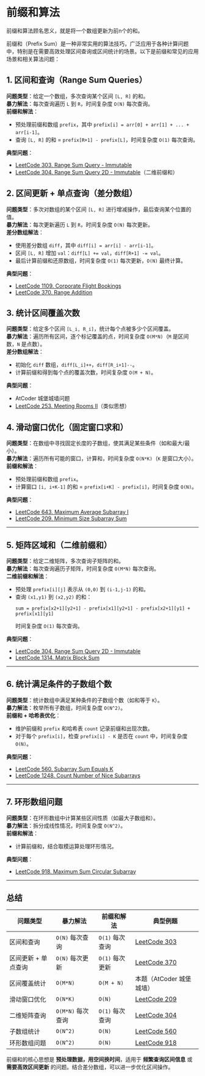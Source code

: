 # 前缀和算法

前缀和算法顾名思义，就是将一个数组更新为前n个的和。  

前缀和（Prefix Sum）是一种非常实用的算法技巧，广泛应用于各种计算问题中，特别是在需要高效处理区间查询或区间统计的场景。以下是前缀和常见的应用场景和相关算法问题：


## **1. 区间和查询（Range Sum Queries）**
**问题类型**：给定一个数组，多次查询某个区间 `[L, R]` 的和。  
**暴力解法**：每次查询遍历 `L` 到 `R`，时间复杂度 `O(N)` 每次查询。  
**前缀和解法**：  

- 预处理前缀和数组 `prefix`，其中 `prefix[i] = arr[0] + arr[1] + ... + arr[i-1]`。
- 查询 `[L, R]` 的和 = `prefix[R+1] - prefix[L]`，时间复杂度 `O(1)` 每次查询。

**典型问题**：  

- [LeetCode 303. Range Sum Query - Immutable](https://leetcode.com/problems/range-sum-query-immutable/)
- [LeetCode 304. Range Sum Query 2D - Immutable](https://leetcode.com/problems/range-sum-query-2d-immutable/)（二维前缀和）


## **2. 区间更新 + 单点查询（差分数组）**
**问题类型**：多次对数组的某个区间 `[L, R]` 进行增减操作，最后查询某个位置的值。  
**暴力解法**：每次更新遍历 `L` 到 `R`，时间复杂度 `O(N)` 每次更新。  
**差分数组解法**：  

- 使用差分数组 `diff`，其中 `diff[i] = arr[i] - arr[i-1]`。
- 区间 `[L, R]` 增加 `val`：`diff[L] += val`，`diff[R+1] -= val`。
- 最后计算前缀和还原数组，时间复杂度 `O(1)` 每次更新，`O(N)` 最终计算。

**典型问题**：  

- [LeetCode 1109. Corporate Flight Bookings](https://leetcode.com/problems/corporate-flight-bookings/)
- [LeetCode 370. Range Addition](https://leetcode.com/problems/range-addition/)


## **3. 统计区间覆盖次数**
**问题类型**：给定多个区间 `[L_i, R_i]`，统计每个点被多少个区间覆盖。  
**暴力解法**：遍历所有区间，逐个标记覆盖的点，时间复杂度 `O(M*N)`（`M` 是区间数，`N` 是点数）。  
**差分数组解法**：  

- 初始化 `diff` 数组，`diff[L_i]++`，`diff[R_i+1]--`。
- 计算前缀和得到每个点的覆盖次数，时间复杂度 `O(M + N)`。

**典型问题**：  

- AtCoder 城堡城墙问题
- [LeetCode 253. Meeting Rooms II](https://leetcode.com/problems/meeting-rooms-ii/)（类似思想）


## **4. 滑动窗口优化（固定窗口求和）**
**问题类型**：在数组中寻找固定长度的子数组，使其满足某些条件（如和最大/最小）。  
**暴力解法**：遍历所有可能的窗口，计算和，时间复杂度 `O(N*K)`（`K` 是窗口大小）。  
**前缀和解法**：  

- 预处理前缀和数组 `prefix`。
- 计算窗口 `[i, i+K-1]` 的和 = `prefix[i+K] - prefix[i]`，时间复杂度 `O(N)`。

**典型问题**：  

- [LeetCode 643. Maximum Average Subarray I](https://leetcode.com/problems/maximum-average-subarray-i/)
- [LeetCode 209. Minimum Size Subarray Sum](https://leetcode.com/problems/minimum-size-subarray-sum/)

---

## **5. 矩阵区域和（二维前缀和）**
**问题类型**：给定二维矩阵，多次查询子矩阵的和。  
**暴力解法**：每次查询遍历子矩阵，时间复杂度 `O(M*N)` 每次查询。  
**二维前缀和解法**：  

- 预处理 `prefix[i][j]` 表示从 `(0,0)` 到 `(i-1,j-1)` 的和。
- 查询 `(x1,y1)` 到 `(x2,y2)` 的和：
  ```
  sum = prefix[x2+1][y2+1] - prefix[x1][y2+1] - prefix[x2+1][y1] + prefix[x1][y1]
  ```
  时间复杂度 `O(1)` 每次查询。

**典型问题**：  

- [LeetCode 304. Range Sum Query 2D - Immutable](https://leetcode.com/problems/range-sum-query-2d-immutable/)
- [LeetCode 1314. Matrix Block Sum](https://leetcode.com/problems/matrix-block-sum/)

---

## **6. 统计满足条件的子数组个数**
**问题类型**：统计数组中满足某种条件的子数组个数（如和等于 `K`）。  
**暴力解法**：枚举所有子数组，时间复杂度 `O(N^2)`。  
**前缀和 + 哈希表优化**：  

- 维护前缀和 `prefix` 和哈希表 `count` 记录前缀和出现次数。
- 对于每个 `prefix[i]`，检查 `prefix[i] - K` 是否在 `count` 中，时间复杂度 `O(N)`。

**典型问题**：  

- [LeetCode 560. Subarray Sum Equals K](https://leetcode.com/problems/subarray-sum-equals-k/)
- [LeetCode 1248. Count Number of Nice Subarrays](https://leetcode.com/problems/count-number-of-nice-subarrays/)

---

## **7. 环形数组问题**
**问题类型**：在环形数组中计算某些区间性质（如最大子数组和）。  
**暴力解法**：拆分成线性情况，时间复杂度 `O(N^2)`。  
**前缀和解法**：  

- 计算前缀和，结合取模运算处理环形情况。

**典型问题**：  

- [LeetCode 918. Maximum Sum Circular Subarray](https://leetcode.com/problems/maximum-sum-circular-subarray/)

---

## **总结**
| 问题类型 | 暴力解法 | 前缀和解法 | 典型例题 |
|----------|---------|------------|----------|
| 区间和查询 | `O(N)` 每次查询 | `O(1)` 每次查询 | [LeetCode 303](https://leetcode.com/problems/range-sum-query-immutable/) |
| 区间更新 + 单点查询 | `O(N)` 每次更新 | `O(1)` 每次更新 | [LeetCode 370](https://leetcode.com/problems/range-addition/) |
| 区间覆盖统计 | `O(M*N)` | `O(M + N)` | 本题（AtCoder 城堡城墙） |
| 滑动窗口优化 | `O(N*K)` | `O(N)` | [LeetCode 209](https://leetcode.com/problems/minimum-size-subarray-sum/) |
| 二维矩阵查询 | `O(M*N)` 每次查询 | `O(1)` 每次查询 | [LeetCode 304](https://leetcode.com/problems/range-sum-query-2d-immutable/) |
| 子数组统计 | `O(N^2)` | `O(N)` | [LeetCode 560](https://leetcode.com/problems/subarray-sum-equals-k/) |
| 环形数组问题 | `O(N^2)` | `O(N)` | [LeetCode 918](https://leetcode.com/problems/maximum-sum-circular-subarray/) |

前缀和的核心思想是 **预处理数据，用空间换时间**，适用于 **频繁查询区间信息** 或 **需要高效区间更新** 的问题。结合差分数组，可以进一步优化区间操作。